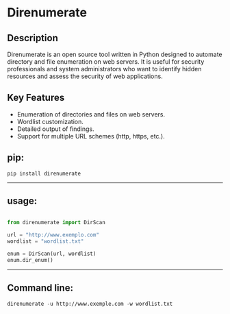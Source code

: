 # Direnumerate

## Description

Direnumerate is an open source tool written in Python designed to automate directory and file enumeration on web servers. It is useful for security professionals and system administrators who want to identify hidden resources and assess the security of web applications.

## Key Features

- Enumeration of directories and files on web servers.
- Wordlist customization.
- Detailed output of findings.
- Support for multiple URL schemes (http, https, etc.).

## pip:

    pip install direnumerate

-----------------

## usage:

```python

from direnumerate import DirScan

url = "http://www.exemplo.com"
wordlist = "wordlist.txt"

enum = DirScan(url, wordlist)
enum.dir_enum()
```

----------

## Command line:

    direnumerate -u http://www.exemple.com -w wordlist.txt
